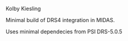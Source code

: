 Kolby Kiesling

Minimal build of DRS4 integration in MIDAS.

Uses minimal dependecies from PSI DRS-5.0.5
